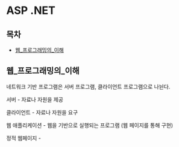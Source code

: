 # ASP .NET

## 목차
* [웹_프로그래밍의_이해](#웹_프로그래밍의_이해)
## 웹_프로그래밍의_이해
네트워크 기반 프로그램은 서버 프로그램, 클라이언트 프로그램으로 나뉜다.

서버 - 자료나 자원을 제공

클라이언트 - 자료나 자원을 요구

웹 애플리케이션 - 웹을 기반으로 실행되는 프로그램 (웹 페이지를 통해 구현)

정적 웹페이지 - 

